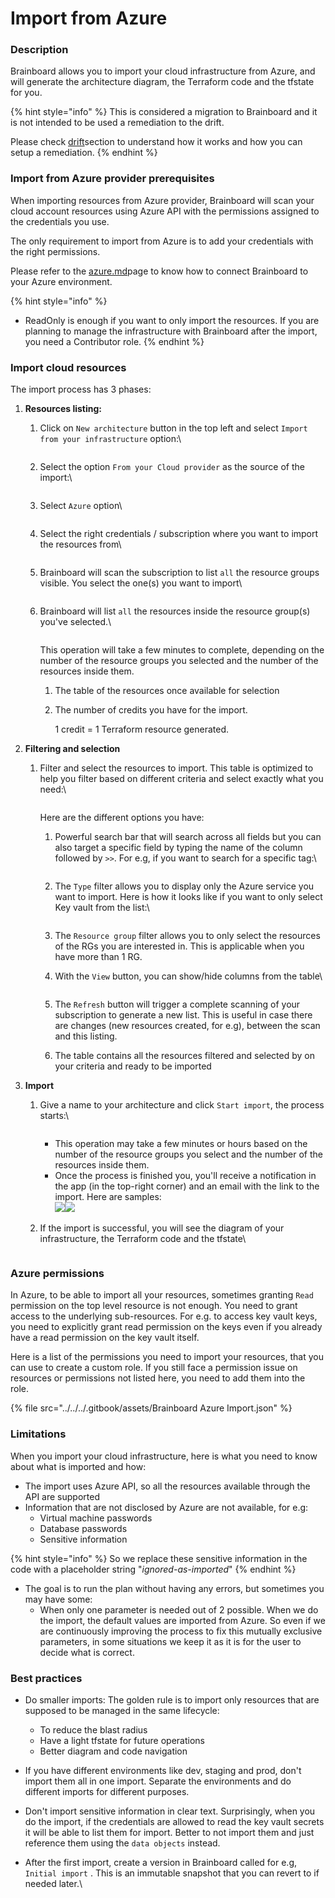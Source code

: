 # Import from Azure

### Description

Brainboard allows you to import your cloud infrastructure from Azure, and will generate the architecture diagram, the Terraform code and the tfstate for you.

{% hint style="info" %}
This is considered a migration to Brainboard and it is not intended to be used a remediation to the drift.

Please check [drift](../../../automation/drift/ "mention")section to understand how it works and how you can setup a remediation.
{% endhint %}

### Import from Azure provider prerequisites

When importing resources from Azure provider, Brainboard will scan your cloud account resources using Azure API with the permissions assigned to the credentials you use.

The only requirement to import from Azure is to add your credentials with the right permissions.

Please refer to the [azure.md](../../../settings/integrations/cloud-providers/azure.md "mention")page to know how to connect Brainboard to your Azure environment.

{% hint style="info" %}
* ReadOnly is enough if you want to only import the resources. If you are planning to manage the infrastructure with Brainboard after the import, you need a Contributor role.
{% endhint %}

### Import cloud resources

The import process has 3 phases:

1. **Resources listing:**
   1.  Click on `New architecture` button in the top left and select `Import from your infrastructure` option:\


       <figure><img src="../../../.gitbook/assets/CleanShot 2025-06-10 at 15.35.53@2x.png" alt=""><figcaption></figcaption></figure>
   2.  Select the option `From your Cloud provider` as the source of the import:\


       <figure><img src="../../../.gitbook/assets/CleanShot 2025-06-10 at 15.37.29@2x.png" alt=""><figcaption></figcaption></figure>
   3.  Select `Azure` option\


       <figure><img src="../../../.gitbook/assets/CleanShot 2025-06-10 at 15.39.07@2x.png" alt=""><figcaption></figcaption></figure>
   4.  Select the right credentials / subscription where you want to import the resources from\


       <figure><img src="../../../.gitbook/assets/CleanShot 2025-06-12 at 08.58.23@2x.png" alt=""><figcaption></figcaption></figure>
   5.  Brainboard will scan the subscription to list `all` the resource groups visible. You select the one(s) you want to import\


       <figure><img src="../../../.gitbook/assets/CleanShot 2025-06-12 at 08.59.46@2x.png" alt=""><figcaption></figcaption></figure>
   6.  Brainboard will list `all` the resources inside the resource group(s) you've selected.\


       <figure><img src="../../../.gitbook/assets/CleanShot 2025-06-12 at 09.04.18@2x.png" alt=""><figcaption></figcaption></figure>

       This operation will take a few minutes to complete, depending on the number of the resource groups you selected and the number of the resources inside them.

       1. The table of the resources once available for selection
       2.  The number of credits you have for the import.

           1 credit = 1 Terraform resource generated.
2. **Filtering and selection**
   1.  Filter and select the resources to import. This table is optimized to help you filter based on different criteria and select exactly what you need:\


       <figure><img src="../../../.gitbook/assets/CleanShot 2025-06-12 at 09.08.12@2x.png" alt=""><figcaption></figcaption></figure>

       Here are the different options you have:

       1.  Powerful search bar that will search across all fields but you can also target a specific field by typing the name of the column followed by `>>`. For e.g, if you want to search for a specific tag:\


           <figure><img src="../../../.gitbook/assets/CleanShot 2025-06-12 at 09.12.31@2x.png" alt=""><figcaption></figcaption></figure>
       2.  The `Type` filter allows you to display only the Azure service you want to import. Here is how it looks like if you want to only select Key vault from the list:\


           <figure><img src="../../../.gitbook/assets/CleanShot 2025-06-12 at 09.14.59@2x.png" alt=""><figcaption></figcaption></figure>
       3. The `Resource group` filter allows you to only select the resources of the RGs you are interested in. This is applicable when you have more than 1 RG.
       4.  With the `View` button, you can show/hide columns from the table\


           <figure><img src="../../../.gitbook/assets/CleanShot 2025-06-12 at 09.18.18@2x.png" alt=""><figcaption></figcaption></figure>
       5. The `Refresh` button will trigger a complete scanning of your subscription to generate a new list. This is useful in case there are changes (new resources created, for e.g), between the scan and this listing.
       6. The table contains all the resources filtered and selected by on your criteria and ready to be imported
3. **Import**
   1.  Give a name to your architecture and click `Start import`, the process starts:\


       <figure><img src="../../../.gitbook/assets/CleanShot 2025-06-12 at 09.34.38@2x.png" alt=""><figcaption></figcaption></figure>

       * This operation may take a few minutes or hours based on the number of the resource groups you select and the number of the resources inside them.
       * Once the process is finished you, you'll receive a notification in the app (in the top-right corner) and an email with the link to the import. Here are samples:\
         ![](<../../../.gitbook/assets/CleanShot 2025-06-12 at 09.34.49@2x.png>)![](<../../../.gitbook/assets/CleanShot 2025-06-12 at 09.39.13@2x.png>)
   2.  If the import is successful, you will see the diagram of your infrastructure, the Terraform code and the tfstate\


       <figure><img src="../../../.gitbook/assets/CleanShot 2025-06-12 at 10.19.05@2x.png" alt=""><figcaption></figcaption></figure>



### Azure permissions

In Azure, to be able to import all your resources, sometimes granting `Read` permission on the top level resource is not enough. You need to grant access to the underlying sub-resources. For e.g. to access key vault keys, you need to explicitly grant read permission on the keys even if you already have a read permission on the key vault itself.

Here is a list of the permissions you need to import your resources, that you can use to create a custom role. If you still face a permission issue on resources or permissions not listed here, you need to add them into the role.

{% file src="../../../.gitbook/assets/Brainboard Azure Import.json" %}

### Limitations

When you import your cloud infrastructure, here is what you need to know about what is imported and how:

* The import uses Azure API, so all the resources available through the API are supported
* Information that are not disclosed by Azure are not available, for e.g:
  * Virtual machine passwords
  * Database passwords
  * Sensitive information

{% hint style="info" %}
So we replace these sensitive information in the code with a placeholder string "_ignored-as-imported_"
{% endhint %}

* The goal is to run the plan without having any errors, but sometimes you may have some:
  * When only one parameter is needed out of 2 possible. When we do the import, the default values are imported from Azure. So even if we are continuously improving the process to fix this mutually exclusive parameters, in some situations we keep it as it is for the user to decide what is correct.

### Best practices

* Do smaller imports: The golden rule is to import only resources that are supposed to be managed in the same lifecycle:
  * To reduce the blast radius
  * Have a light tfstate for future operations
  * Better diagram and code navigation
* If you have different environments like dev, staging and prod, don't import them all in one import. Separate the environments and do different imports for different purposes.
* Don't import sensitive information in clear text. Surprisingly, when you do the import, if the credentials are allowed to read the key vault secrets it will be able to list them for import. Better to not import them and just reference them using the `data objects` instead.
*   After the first import, create a version in Brainboard called for e.g, `Initial import` . This is an immutable snapshot that you can revert to if needed later.\


    <figure><img src="../../../.gitbook/assets/CleanShot 2025-06-12 at 10.36.57@2x.png" alt=""><figcaption></figcaption></figure>

